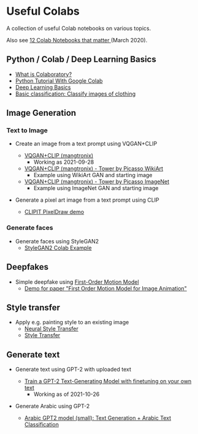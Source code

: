 # Useful Colabs

A collection of useful Colab notebooks on various topics.

Also see [12 Colab Notebooks that matter
](https://towardsdatascience.com/12-colab-notebooks-that-matter-e14ce1e3bdd0) (March 2020).

## Python / Colab / Deep Learning Basics
- [What is Colaboratory?](https://colab.research.google.com/notebooks/intro.ipynb)
- [Python Tutorial With Google Colab](https://colab.research.google.com/drive/1sLkLW3H3PbSC1kyeNNt5WpQivcYqBg69?usp=sharing)
- [Deep Learning Basics](https://colab.research.google.com/github/lexfridman/mit-deep-learning/blob/master/tutorial_deep_learning_basics/deep_learning_basics.ipynb)
- [Basic classification: Classify images of clothing](https://colab.research.google.com/github/tensorflow/docs/blob/master/site/en/tutorials/keras/classification.ipynb)

## Image Generation

### Text to Image

- Create an image from a text prompt using VQGAN+CLIP
  - [VQGAN+CLIP (mangtronix)](https://colab.research.google.com/drive/12kIHOyKKDlBNUIMOqMgNKgEQriSYGV0P?usp=sharing)
    - Working as 2021-09-28
  - [VQGAN+CLIP (mangtronix) - Tower by Picasso WikiArt](https://colab.research.google.com/drive/1WY4HYKErqAbrQTpmtUt96cEXEW-GjK_a?usp=sharing)
    - Example using WikiArt GAN and starting image
  - [VQGAN+CLIP (mangtronix) - Tower by Picasso ImageNet](https://colab.research.google.com/drive/1MMbEHFnkQXh_Cm1R_7njVjO6znkpfjps?usp=sharing)
    - Example using ImageNet GAN and starting image

- Generate a pixel art image from a text prompt using CLIP
  - [CLIPIT PixelDraw demo](https://colab.research.google.com/drive/1uya2CzekydPASALHtgrwxOekBMlaWGON?usp=sharing)


### Generate faces

- Generate faces using StyleGAN2
  - [StyleGAN2 Colab Example](https://colab.research.google.com/gist/mangtronix/e19e0c4025fb20e26b7f83990780f0a0/stylegan2-google-colab-example.ipynb)



## Deepfakes

- Simple deepfake using [First-Order Motion Model](https://github.com/AliaksandrSiarohin/first-order-model)
  - [Demo for paper "First Order Motion Model for Image Animation"](https://colab.research.google.com/github/AliaksandrSiarohin/first-order-model/blob/master/demo.ipynb)

## Style transfer
- Apply e.g. painting style to an existing image
  - [Neural Style Transfer](https://colab.research.google.com/github/tensorflow/docs/blob/master/site/en/tutorials/generative/style_transfer.ipynb)
  - [Style Transfer](https://colab.research.google.com/drive/1IUxkw3mN1YSk5Do_CWieGGwmpkw4R8wH?usp=sharing)

## Generate text

- Generate text using GPT-2 with uploaded text
  <!-- Old customized version - [GPT-2 Text Finetuning on uploaded text](https://colab.research.google.com/drive/1uKXS6a9q5qrcU3UdSRpCjYnKHbC-N4pb?usp=sharing) -->
  - [Train a GPT-2 Text-Generating Model with finetuning on your own text](https://colab.research.google.com/drive/1E44LTs0eBUJ2BXz3xa64002qvYla7Tl2?usp=sharing)
    - Working as of 2021-10-26

- Generate Arabic using GPT-2
  - [Arabic GPT2 model (small): Text Generation  + Arabic Text Classification](https://colab.research.google.com/drive/1posUGU3Qgqq1zAqKJ5tmWXmh8vnNXUiH?usp=sharing)
